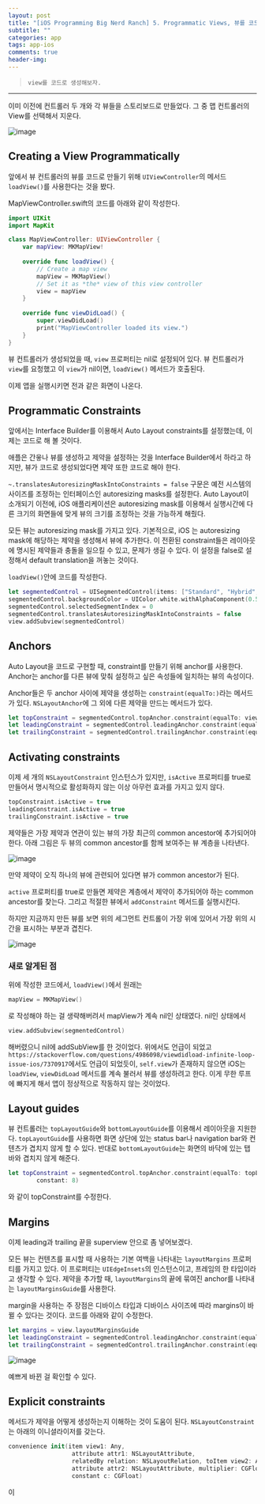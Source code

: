```yaml
---  
layout: post  
title: "[iOS Programming Big Nerd Ranch] 5. Programmatic Views, 뷰를 코드로 생성하기"  
subtitle: ""  
categories: app
tags: app-ios 
comments: true  
header-img: 
---  
```

  
> `view를 코드로 생성해보자.`  

---

이미 이전에 컨트롤러 두 개와 각 뷰들을 스토리보드로 만들었다. 그 중 맵 컨트롤러의 View를 선택해서 지운다.

![image](https://user-images.githubusercontent.com/41438361/118354769-b4a7e500-b5a7-11eb-8e31-a592dd00772f.png)


## Creating a View Programmatically

앞에서 뷰 컨트롤러의 뷰를 코드로 만들기 위해 `UIViewController`의 메서드 `loadView()`를 사용한다는 것을 봤다.

MapViewController.swift의 코드를 아래와 같이 작성한다.

```swift
import UIKit
import MapKit

class MapViewController: UIViewController {
    var mapView: MKMapView!
    
    override func loadView() {
        // Create a map view 
        mapView = MKMapView()
        // Set it as *the* view of this view controller
        view = mapView
    }
    
    override func viewDidLoad() {
        super.viewDidLoad()
        print("MapViewController loaded its view.")
    }
}
```

뷰 컨트롤러가 생성되었을 때, `view` 프로퍼티는 nil로 설정되어 있다. 뷰 컨트롤러가 `view`를 요청했고 이 `view`가 nil이면, `loadView()` 메서드가 호출된다. 

이제 앱을 실행시키면 전과 같은 화면이 나온다.

## Programmatic Constraints

앞에서는 Interface Builder를 이용해서 Auto Layout constraints를 설정했는데, 이제는 코드로 해 볼 것이다. 

애플은 간읗나 뷰를 생성하고 제약을 설정하는 것을 Interface Builder에서 하라고 하지만, 뷰가 코드로 생성되었다면 제약 또한 코드로 해야 한다.

`~.translatesAutoresizingMaskIntoConstraints = false` 구문은 예전 시스템의 사이즈를 조정하는 인터페이스인 autoresizing masks를 설정한다. Auto Layout이 소개되기 이전에,
iOS 애플리케이션은 autoresizing mask를 이용해서 실행시간에 다른 크기의 화면들에 맞게 뷰의 크기를 조정하는 것을 가능하게 해줬다.

모든 뷰는 autoresizing mask를 가지고 있다. 기본적으로, iOS 는 autoresizing mask에 해당하는 제약을 생성해서 뷰에 추가한다. 이 전환된 constraint들은
레이아웃에 명시된 제약들과 충돌을 일으킬 수 있고, 문제가 생길 수 있다. 이 설정을 false로 설정해서 default translation을 꺼놓는 것이다.

`loadView()`안에 코드를 작성한다.

```swift
let segmentedControl = UISegmentedControl(items: ["Standard", "Hybrid", "Satellite"])
segmentedControl.backgroundColor = UIColor.white.withAlphaComponent(0.5)
segmentedControl.selectedSegmentIndex = 0
segmentedControl.translatesAutoresizingMaskIntoConstraints = false
view.addSubview(segmentedControl)
```

## Anchors

Auto Layout을 코드로 구현할 때, constraint를 만들기 위해 anchor를 사용한다. Anchor는 anchor를 다른 뷰에 맞춰 설정하고 싶은 속성들에 일치하는 뷰의 속성이다.

Anchor들은 두 anchor 사이에 제약을 생성하는 `constraint(equalTo:)`라는 메서드가 있다. `NSLayoutAnchor`에 그 외에 다른 제약을 만드는 메서드가 있다.

```swift
let topConstraint = segmentedControl.topAnchor.constraint(equalTo: view.topAnchor)
let leadingConstraint = segmentedControl.leadingAnchor.constraint(equalTo: view.leadingAnchor)
let trailingConstraint = segmentedControl.trailingAnchor.constraint(equalTo: view.trailingAnchor)
```

## Activating constraints

이제 세 개의 `NSLayoutConstraint` 인스턴스가 있지만, `isActive` 프로퍼티를 true로 만들어서 명시적으로 활성화하지 않는 이상 아무런 효과를 가지고 있지 않다.

```swift
topConstraint.isActive = true
leadingConstraint.isActive = true
trailingConstraint.isActive = true
```

제약들은 가장 제약과 연관이 있는 뷰의 가장 최근의 common ancestor에 추가되어야 한다. 아래 그림은 두 뷰의 common ancestor를 함께 보여주는 뷰 계층을 나타낸다.

![image](https://user-images.githubusercontent.com/41438361/118355922-bb395b00-b5ad-11eb-9001-d36e4e974cec.png)

만약 제약이 오직 하나의 뷰에 관련되어 있다면 뷰가 common ancestor가 된다.

`active` 프로퍼티를 true로 만들면 제약은 계층에서 제약이 추가되어야 하는 common ancestor를 찾는다. 그리고 적절한 뷰에서 `addConstraint` 메서드를 실행시킨다. 

하지만 지금까지 만든 뷰를 보면 위의 세그먼트 컨트롤이 가장 위에 있어서 가장 위의 시간을 표시하는 부분과 겹친다.

![image](https://user-images.githubusercontent.com/41438361/118355998-2125e280-b5ae-11eb-9a9d-f7eaf750870a.png)

### 새로 알게된 점

위에 작성한 코드에서, `loadView()`에서 원래는 

```swift
mapView = MKMapView()
```

로 작성해야 하는 걸 생략해버려서 mapView가 계속 nil인 상태였다. nil인 상태에서

```swift
view.addSubview(segmentedControl)
```

해버렸으니 nil에 addSubView를 한 것이었다. 위에서도 언급이 되었고 `https://stackoverflow.com/questions/4986098/viewdidload-infinite-loop-issue-ios/7370917`에서도 언급이 되었듯이, `self.view`가 존재하지 않으면 iOS는 `loadView`, `viewDidLoad` 메서드를 계속 불러서 뷰를 생성하려고 한다. 이게 무한 루프에 빠지게 해서 앱이 정상적으로 작동하지 않는 것이었다.


## Layout guides 

뷰 컨트롤러는 `topLayoutGuide`와 `bottomLayoutGuide`를 이용해서 레이아웃을 지원한다. `topLayoutGuide`를 사용하면 화면 상단에 있는 status bar나 navigation bar와 컨텐츠가 겹치지 않게 할 수 있다. 반대로 `bottomLayoutGuide`는 화면의 바닥에 있는 탭 바와 겹치지 않게 해준다.

```swift
let topConstraint = segmentedControl.topAnchor.constraint(equalTo: topLayoutGuide.bottomAnchor,
        constant: 8)
```

와 같이 topConstraint를 수정한다.

## Margins

이제 leading과 trailing 끝을 superview 안으로 좀 넣어보겠다.

모든 뷰는 컨텐츠를 표시할 때 사용하는 기본 여백을 나타내는 `layoutMargins` 프로퍼티를 가지고 있다. 이 프로퍼티는 `UIEdgeInsets`의 인스턴스이고, 프레임의 한 타입이라고 생각할 수 있다. 제약을 추가할 때, `layoutMargins`의 끝에 묶여진 anchor를 나타내는 `layoutMarginsGuide`를 사용한다.

margin을 사용하는 주 장점은 디바이스 타입과 디바이스 사이즈에 따라 margins이 바뀔 수 있다는 것이다. 코드를 아래와 같이 수정한다.

```swift
let margins = view.layoutMarginsGuide
let leadingConstraint = segmentedControl.leadingAnchor.constraint(equalTo: margins.leadingAnchor)
let trailingConstraint = segmentedControl.trailingAnchor.constraint(equalTo: margins.trailingAnchor)
```

![image](https://user-images.githubusercontent.com/41438361/118356243-2fc0c980-b5af-11eb-9a37-848c95052e7d.png)

예쁘게 바뀐 걸 확인할 수 있다.

## Explicit constraints

메서드가 제약을 어떻게 생성하는지 이해하는 것이 도움이 된다. `NSLayoutConstraint`는 아래의 이니셜라이저를 갖는다.

```swift
convenience init(item view1: Any,
                  attribute attr1: NSLayoutAttribute,
                  relatedBy relation: NSLayoutRelation, toItem view2: Any?,
                  attribute attr2: NSLayoutAttribute, multiplier: CGFloat,
                  constant c: CGFloat)
```

이 

